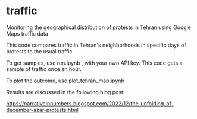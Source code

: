 # traffic
Monitoring the geographical distribution of protests in Tehran using Google Maps traffic data

This code compares traffic in Tehran's neighborhoods in specific days of protests to the usual traffic. 

To get samples, use run.ipynb , with your own API key. This code gets a sample of traffic once an hour. 

To plot the outcome, use plot_tehran_map.ipynb

Results are discussed in the following blog post:

https://narrativeinnumbers.blogspot.com/2022/12/the-unfolding-of-december-azar-protests.html
